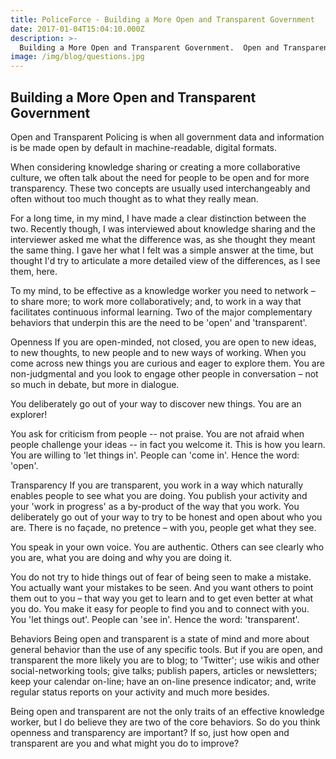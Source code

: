 ```yaml
---
title: PoliceForce - Building a More Open and Transparent Government
date: 2017-01-04T15:04:10.000Z
description: >-
  Building a More Open and Transparent Government.  Open and Transparent Policing is a the process of providing Police Departments with the infrastructure to be Open Transparent.
image: /img/blog/questions.jpg
---
```


## Building a More Open and Transparent Government

Open and Transparent Policing is when all government data and information is be made open by default in machine-readable, digital formats.

When considering knowledge sharing or creating a more collaborative culture, we often talk about the need for people to be open and for more transparency. These two concepts are usually used interchangeably and often without too much thought as to what they really mean. 

For a long time, in my mind, I have made a clear distinction between the two. Recently though, I was interviewed about knowledge sharing and the interviewer asked me what the difference was, as she thought they meant the same thing. I gave her what I felt was a simple answer at the time, but thought I'd try to articulate a more detailed view of the differences, as I see them, here. 

To my mind, to be effective as a knowledge worker you need to network – to share more; to work more collaboratively; and, to work in a way that facilitates continuous informal learning. Two of the major complementary behaviors that underpin this are the need to be 'open' and 'transparent'. 

Openness
If you are open-minded, not closed, you are open to new ideas, to new thoughts, to new people and to new ways of working. When you come across new things you are curious and eager to explore them. You are non-judgmental and you look to engage other people in conversation – not so much in debate, but more in dialogue. 

You deliberately go out of your way to discover new things. You are an explorer! 

You ask for criticism from people -- not praise. You are not afraid when people challenge your ideas -- in fact you welcome it. This is how you learn. You are willing to 'let things in'. People can 'come in'. Hence the word: 'open'. 

Transparency
If you are transparent, you work in a way which naturally enables people to see what you are doing. You publish your activity and your 'work in progress' as a by-product of the way that you work. You deliberately go out of your way to try to be honest and open about who you are. There is no façade, no pretence – with you, people get what they see. 

You speak in your own voice. You are authentic. Others can see clearly who you are, what you are doing and why you are doing it. 

You do not try to hide things out of fear of being seen to make a mistake. You actually want your mistakes to be seen. And you want others to point them out to you – that way you get to learn and to get even better at what you do. You make it easy for people to find you and to connect with you. You 'let things out'. People can 'see in'. Hence the word: 'transparent'. 

Behaviors
Being open and transparent is a state of mind and more about general behavior than the use of any specific tools. But if you are open, and transparent the more likely you are to blog; to 'Twitter'; use wikis and other social-networking tools; give talks; publish papers, articles or newsletters; keep your calendar on-line; have an on-line presence indicator; and, write regular status reports on your activity and much more besides. 

Being open and transparent are not the only traits of an effective knowledge worker, but I do believe they are two of the core behaviors. So do you think openness and transparency are important? If so, just how open and transparent are you and what might you do to improve? 
